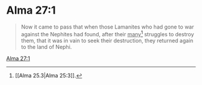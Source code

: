# Alma 27:1

> Now it came to pass that when those Lamanites who had gone to war against the Nephites had found, after their <u>many</u>[^a] struggles to destroy them, that it was in vain to seek their destruction, they returned again to the land of Nephi.

[Alma 27:1](https://www.churchofjesuschrist.org/study/scriptures/bofm/alma/27?lang=eng&id=p1#p1)


[^a]: [[Alma 25.3|Alma 25:3]].  
